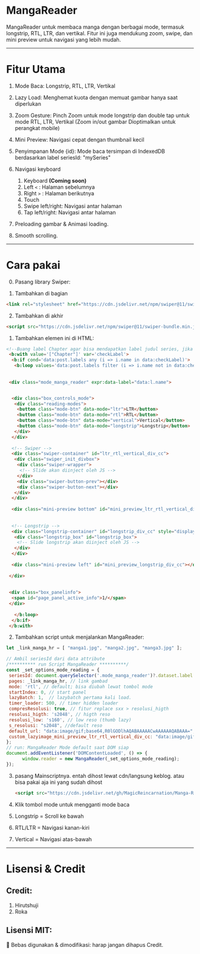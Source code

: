 # MangaReader

MangaReader untuk membaca manga dengan berbagai mode, termasuk longstrip, RTL, LTR, dan vertikal. Fitur ini juga mendukung zoom, swipe, dan mini preview untuk navigasi yang lebih mudah.

---

# Fitur Utama

1. Mode Baca: Longstrip, RTL, LTR, Vertikal

2. Lazy Load: Menghemat kuota dengan memuat gambar hanya saat diperlukan

3. Zoom Gesture: Pinch Zoom untuk mode longstrip dan double tap untuk mode RTL, LTR, Vertikal (Zoom in/out gambar Dioptimalkan untuk perangkat mobile)

4. Mini Preview: Navigasi cepat dengan thumbnail kecil

5. Penyimpanan Mode {id}: Mode baca tersimpan di IndexedDB berdasarkan label seriesId: "mySeries"

6. Navigasi keyboard
   1. Keyboard **(Coming soon)**
     1. Left `<` : Halaman sebelumnya 
     2. Right `>` : Halaman berikutnya
   2. Touch
     1. Swipe left/right: Navigasi antar halaman 
     2. Tap left/right: Navigasi antar halaman
     
7. Preloading gambar & Animasi loading.

8. Smooth scrolling. 

---

# Cara pakai

0. Pasang library Swiper:

1. Tambahkan di bagian <head>

```html
<link rel="stylesheet" href="https://cdn.jsdelivr.net/npm/swiper@11/swiper-bundle.min.css">
```
2. Tambahkan di akhir <body>

```html
<script src="https://cdn.jsdelivr.net/npm/swiper@11/swiper-bundle.min.js"></script>
```
1. Tambahkan elemen ini di HTML:
```html
<!--Buang label Chapter agar bisa mendapatkan label judul series, jika terdapat label lain masukan disini-->
 <b:with value='["Chapter"]' var='checkLabel'>
  <b:if cond='data:post.labels any (i => i.name in data:checkLabel)'>
   <b:loop values='data:post.labels filter (i => i.name not in data:checkLabel)' var='l'>
   
 
 <div class="mode_manga_reader" expr:data-label="data:l.name">


  <div class="box_controls_mode">
   <div class="reading-modes">
    <button class="mode-btn" data-mode="ltr">LTR</button>
    <button class="mode-btn" data-mode="rtl">️RTL</button>
    <button class="mode-btn" data-mode="vertical">Vertical</button>
    <button class="mode-btn" data-mode="longstrip">Longstrip</button>
   </div>
  </div>
  
  <!-- Swiper -->
  <div class="swiper-container" id="ltr_rtl_vertical_div_cc">
   <div class="swiper_init_divbox">
    <div class="swiper-wrapper">
     <!-- Slide akan diinject oleh JS -->
    </div>
    <div class="swiper-button-prev"></div>
    <div class="swiper-button-next"></div>
   </div>
  </div>
  
  <div class="mini-preview bottom" id="mini_preview_ltr_rtl_vertical_div_cc"></div>
  
  
  <!-- Longstrip -->
  <div class="longstrip-container" id="longstrip_div_cc" style="display:none;">
   <div class="longstrip_box" id="longstrip_box">
    <!-- Slide longstrip akan diinject oleh JS -->
   </div>
  </div>
  
  <div class="mini-preview left" id="mini_preview_longstrip_div_cc"></div>
  
 </div>
 
 
 <div class="box_panelinfo">
  <span id="page_panel_active_info">1/</span>
 </div>
 
   </b:loop>
  </b:if>
 </b:with>
```
2. Tambahkan script untuk menjalankan MangaReader:

```javascript
let _link_manga_hr = [ "manga1.jpg", "manga2.jpg", "manga3.jpg" ];

// Ambil seriesId dari data attribute
/********** run Script MangaReader **********/
const _set_options_mode_reading = {
 seriesId: document.querySelector('.mode_manga_reader')?.dataset.label || "", // label series untuk membedakan mode tiap series
 pages: _link_manga_hr, // link gambad
 mode: 'rtl', // default; bisa diubah lewat tombol mode
 startIndex: 0, // start panel
 lazyBatch: 1,  // lazybatch pertama kali load.
 timer_loader: 500, // timer hidden loader
 compresResolusi: true, // fitur replace sxx > resolusi_higth
 resolusi_higth: 's2048', // higth reso
 resolusi_low: 's160', // low reso (thumb lazy)
 s_resolusi: "s2048", //default reso 
 default_url: "data:image/gif;base64,R0lGODlhAQABAAAAACwAAAAAAQABAAA=", //custom img transparant lazy
 custom_lazyimage_mini_preview_ltr_rtl_vertical_div_cc: "data:image/gif;base64,R0lGODlhAQABAAAAACwAAAAAAQABAAA=",// custom img transparant mini preview lazy
};
// run: MangaReader Mode default saat DOM siap
document.addEventListener('DOMContentLoaded', () => {
      window.reader = new MangaReader(_set_options_mode_reading);
});
```

3. pasang Mainscriptnya. 
    entah dihost lewat cdn/langsung keblog.
    atau bisa pakai aja ini yang sudah dihost
    ```html 
    <script src="https://cdn.jsdelivr.net/gh/MagicReincarnation/Manga-Reader-blogspot@main/main.js" type="text/javascript"></script>
    ```

4. Klik tombol mode untuk mengganti mode baca

 1. Longstrip = Scroll ke bawah

 2. RTL/LTR = Navigasi kanan-kiri

 3. Vertical = Navigasi atas-bawah

---

#  Lisensi & Credit

## Credit:

1. Hirutshuji 
2. Roka

## Lisensi MIT:

🔹 Bebas digunakan & dimodifikasi: harap jangan dihapus Credit.

